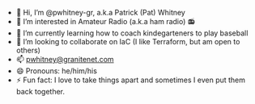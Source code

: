 - 👋 Hi, I’m @pwhitney-gr, a.k.a Patrick (Pat) Whitney
- 👀 I’m interested in Amateur Radio (a.k.a ham radio) 📻
- 🌱 I’m currently learning how to coach kindegarteners to play baseball
- 💞️ I’m looking to collaborate on IaC (I like Terraform, but am open to others)
- 📫 pwhitney@granitenet.com
- 😄 Pronouns: he/him/his
- ⚡ Fun fact: I love to take things apart and sometimes I even put them back together. 

<!---
pwhitney-gr/pwhitney-gr is a ✨ special ✨ repository because its `README.md` (this file) appears on your GitHub profile.
You can click the Preview link to take a look at your changes.
--->
